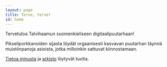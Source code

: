 ```yaml
---
layout: page
title: Terve, terve!
id: home
---
```


Tervetuloa Talvihaamun suomenkieliseen digitaalipuutarhaan!

Pikseliporkkanoiden sijasta löydät orgaanisesti kasvavan puutarhan täynnä muistiinpanoja asioista, jotka milloinkin sattuvat kiinnostamaan.

<a href="about.md">Tietoa minusta</a> ja <a href="archive.md">arkisto</a> löytyvät tuolta.